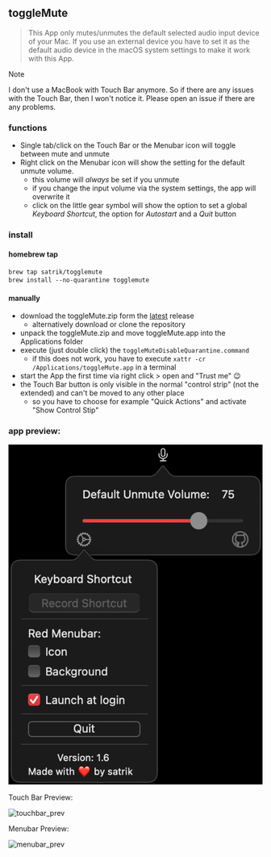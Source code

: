 ## toggleMute

> This App only mutes/unmutes the default selected audio input device of your Mac. If you use an external device you have to set it as the default audio device in the macOS system settings to make it work with this App.

> [!NOTE]
> I don't use a MacBook with Touch Bar anymore. So if there are any issues with the Touch Bar, then I won't notice it. Please open an issue if there are any problems.

### functions
- Single tab/click on the Touch Bar or the Menubar icon will toggle between mute and unmute
- Right click on the Menubar icon will show the setting for the default unmute volume. 
   - this volume will _always_ be set if you unmute
   - if you change the input volume via the system settings, the app will overwrite it
   - click on the little gear symbol will show the option to set a global _Keyboard Shortcut_, the option for _Autostart_ and a _Quit_ button

### install

#### homebrew tap

```shell
brew tap satrik/togglemute
brew install --no-quarantine togglemute
```

#### manually

- download the toggleMute.zip form the [latest](https://github.com/satrik/toggleMute/releases/latest) release
   - alternatively download or clone the repository
- unpack the toggleMute.zip and move toggleMute.app into the Applications folder
- execute (just double click) the `toggleMuteDisableQuarantine.command`
   - if this does not work, you have to execute `xattr -cr /Applications/toggleMute.app` in a terminal
- start the App the first time via right click > open and "Trust me" :wink:
- the Touch Bar button is only visible in the normal "control strip" (not the extended) and can't be moved to any other place
   - so you have to choose for example "Quick Actions" and activate "Show Control Stip"

### app preview:

![app_prev](img/app_prev.png)

Touch Bar Preview:

![touchbar_prev](img/touchbar_prev.png)

Menubar Preview:

![menubar_prev](img/menubar_prev.png)
